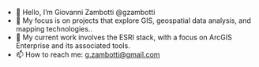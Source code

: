 - 👋 Hello, I’m Giovanni Zambotti @gzambotti
- 👀 My focus is on projects that explore GIS, geospatial data analysis, and mapping technologies.. 
- 🌱 My current work involves the ESRI stack, with a focus on ArcGIS Enterprise and its associated tools.
- 📫 How to reach me: g.zambotti@gmail.com

<!---
gzambotti/gzambotti is a ✨ special ✨ repository because its `README.md` (this file) appears on your GitHub profile.
You can click the Preview link to take a look at your changes.
--->
